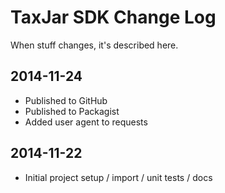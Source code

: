 
# TaxJar SDK Change Log

When stuff changes, it's described here.

## 2014-11-24
 * Published to GitHub
 * Published to Packagist
 * Added user agent to requests

## 2014-11-22
 * Initial project setup / import / unit tests / docs